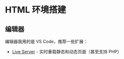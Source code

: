 # HTML 环境搭建

## 编辑器

编辑器我用的是 VS Code，推荐一些扩展：

* [Live Server](https://marketplace.visualstudio.com/items?itemName=ritwickdey.LiveServer) - 实时重载静态和动态页面（甚至支持 PHP）


